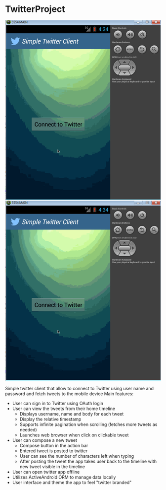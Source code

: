 TwitterProject
==============
![alt tag](https://github.com/olevitsky/TwitterProject/blob/TwitterProjectWithFragments/Twitter2_timelines_2.gif)
![alt tag](https://github.com/olevitsky/TwitterProject/blob/TwitterProjectWithFragments/Twitter2_timelines_2.gif)

Simple twitter client that allow to connect to Twitter using user name and password and fetch tweets to the mobile device
Main features:
- User can sign in to Twitter using OAuth login
- User can view the tweets from their home timeline
  - Displays username, name and body for each tweet
  - Display the relative timestamp
  - Supports infinite pagination when scrolling (fetches more tweets as needed)
  - Launches web browser when click on clickable tweet
- User can compose a new tweet
  - Compose button in the action bar
  - Entered tweet is posted to twitter
  - User can see the number of characters left when typing
  - After posting the tweet the app takes user back to the timeline with new tweet visible in the timeline
- User can open twitter app offline
 - Utilizes ActiveAndroid ORM to manage data locally
- User interface and theme the app to feel "twitter branded"


